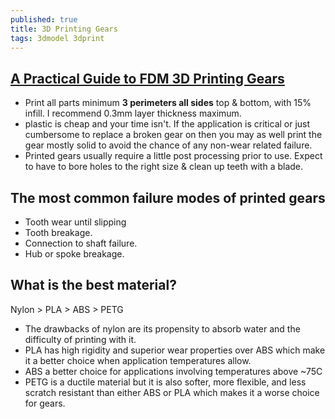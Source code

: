 ```yaml
---
published: true
title: 3D Printing Gears
tags: 3dmodel 3dprint
---
```

## [A Practical Guide to FDM 3D Printing Gears](https://www.instructables.com/id/A-Practical-Guide-to-FDM-3D-Printing-Gears/)

- Print all parts minimum **3 perimeters all sides** top & bottom, with 15% infill. I recommend 0.3mm layer thickness maximum.
- plastic is cheap and your time isn't. If the application is critical or just cumbersome to replace a broken gear on then you may as well print the gear mostly solid to avoid the chance of any non-wear related failure.
- Printed gears usually require a little post processing prior to use. Expect to have to bore holes to the right size & clean up teeth with a blade. 

## The most common failure modes of printed gears
- Tooth wear until slipping
- Tooth breakage.
- Connection to shaft failure.
- Hub or spoke breakage.

## What is the best material?
Nylon > PLA > ABS > PETG

- The drawbacks of nylon are its propensity to absorb water and the difficulty of printing with it.
- PLA has high rigidity and superior wear properties over ABS which make it a better choice when application temperatures allow.
- ABS a better choice for applications involving temperatures above ~75C
- PETG is a ductile material but it is also softer, more flexible, and less scratch resistant than either ABS or PLA which makes it a worse choice for gears.
        